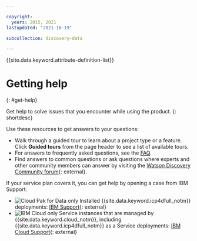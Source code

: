 ```yaml
---

copyright:
  years: 2015, 2021
lastupdated: "2021-10-19"

subcollection: discovery-data

---
```


{{site.data.keyword.attribute-definition-list}}

# Getting help
{: #get-help}

Get help to solve issues that you encounter while using the product.
{: shortdesc}

Use these resources to get answers to your questions:

- Walk through a guided tour to learn about a project type or a feature. Click **Guided tours** from the page header to see a list of available tours.
- For answers to frequently asked questions, see the [FAQ](/docs/discovery-data?topic=discovery-data-faqs).
- Find answers to common questions or ask questions where experts and other community members can answer by visiting the [Watson Discovery Community forum](https://community.ibm.com/community/user/watsonapps/communities/community-home?CommunityKey=80650291-2ff4-4a43-9ff8-5188fdb9552f){: external}.

If your service plan covers it, you can get help by opening a case from IBM Support.

- ![Cloud Pak for Data only](images/desktop.png) Installed {{site.data.keyword.icp4dfull_notm}} deployments: [IBM Support](https://www.ibm.com/mysupport/s/topic/0TO50000000IYkUGAW/cloud-pak-for-data){: external}
- ![IBM Cloud only](images/ibm-cloud.png) Service instances that are managed by {{site.data.keyword.cloud_notm}}, including {{site.data.keyword.icp4dfull_notm}} as a Service deployments: [IBM Cloud Support](https://cloud.ibm.com/unifiedsupport/supportcenter){: external}